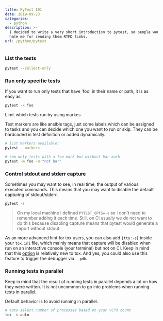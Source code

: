 ```yaml
---
title: PyTest 101
date: 2019-09-23
categories:
  - python
description: >-
  I decided to write a very short introduction to pytest, so people would not
  hate me for sending them RTFD links.
url: /python/pytest
---
```


### List the tests

```bash
pytest --collect-only
```

### Run only specific tests

If you want to run only tests that have 'foo' in their name or path, it is as easy as:

```bash
pytest -k foo
```

Limit which tests run by using markes

Test markers are like ansible tags, just some labels which can be assigned to tasks and you can decide which one you want to run or skip. They can be hardcoded in test definition or added dynamically.

```bash
# list markers available:
pytest --markers

# run only tests with a foo mark but without bar mark.
pytest -m foo -m "not bar"

```

### Control stdout and stderr capture

Sometimes you may want to see, in real time, the output of various executed commands. This means that you may want to disable the default capturing of stdout/stderr.

```bash
pytest -s
```

> On my local machine I defined `PYTEST_OPTS=-s` so I don't need to remember adding it each time. Still, on CI usually we do not want to do this because disabling capture means that pytest would generate a report without stdout.

As an more advanced hint for tox users, you can also add `{tty:-s}` inside your `tox.ini` file, which mainly means that capture will be disabled when run on an interactive console \(your terminal\) but not on CI. Keep in mind that this [option](https://tox.readthedocs.io/en/latest/config.html#interactive-shell-substitution) is relatively new to tox. And yes, you could also use this feature to trigger the debugger via `--pdb`.

### Running tests in parallel

Keep in mind that the result of running tests in parallel depends a lot on how they were written. It is not uncommon to go into problems when running tests in parallel.

Default behavior is to avoid running in parallel.

```bash
# auto select number of processes based on your vCPU count
tox -n auto

```


